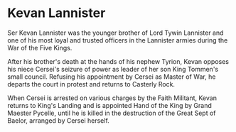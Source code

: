 # Kevan Lannister

Ser Kevan Lannister was the younger brother of Lord Tywin Lannister and one of his most loyal and trusted officers in the Lannister armies during the War of the Five Kings.

After his brother's death at the hands of his nephew Tyrion, Kevan opposes his niece Cersei's seizure of power as leader of her son King Tommen's small council. Refusing his appointment by Cersei as Master of War, he departs the court in protest and returns to Casterly Rock.

When Cersei is arrested on various charges by the Faith Militant, Kevan returns to King's Landing and is appointed Hand of the King by Grand Maester Pycelle, until he is killed in the destruction of the Great Sept of Baelor, arranged by Cersei herself.
